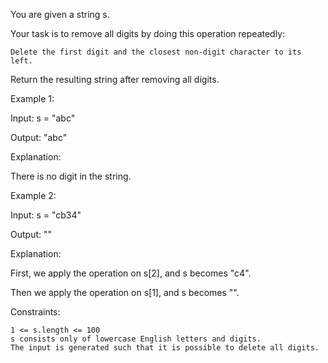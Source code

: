 

You are given a string s.

Your task is to remove all digits by doing this operation repeatedly:

    Delete the first digit and the closest non-digit character to its left.

Return the resulting string after removing all digits.

 

Example 1:

Input: s = "abc"

Output: "abc"

Explanation:

There is no digit in the string.

Example 2:

Input: s = "cb34"

Output: ""

Explanation:

First, we apply the operation on s[2], and s becomes "c4".

Then we apply the operation on s[1], and s becomes "".

 

Constraints:

    1 <= s.length <= 100
    s consists only of lowercase English letters and digits.
    The input is generated such that it is possible to delete all digits.


